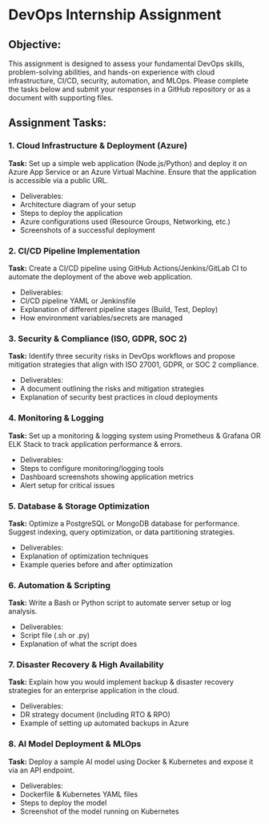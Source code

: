 
# DevOps Internship Assignment

## Objective:
This assignment is designed to assess your fundamental DevOps skills, problem-solving abilities, and hands-on experience with cloud infrastructure, CI/CD, security, automation, and MLOps. Please complete the tasks below and submit your responses in a GitHub repository or as a document with supporting files.

## Assignment Tasks:

### 1. Cloud Infrastructure & Deployment (Azure)
**Task:** Set up a simple web application (Node.js/Python) and deploy it on Azure App Service or an Azure Virtual Machine. Ensure that the application is accessible via a public URL.
-  Deliverables:
  - Architecture diagram of your setup
  - Steps to deploy the application
  - Azure configurations used (Resource Groups, Networking, etc.)
  - Screenshots of a successful deployment

### 2. CI/CD Pipeline Implementation
**Task:** Create a CI/CD pipeline using GitHub Actions/Jenkins/GitLab CI to automate the deployment of the above web application.
-  Deliverables:
  - CI/CD pipeline YAML or Jenkinsfile
  - Explanation of different pipeline stages (Build, Test, Deploy)
  - How environment variables/secrets are managed

### 3. Security & Compliance (ISO, GDPR, SOC 2)
**Task:** Identify three security risks in DevOps workflows and propose mitigation strategies that align with ISO 27001, GDPR, or SOC 2 compliance.
-  Deliverables:
  - A document outlining the risks and mitigation strategies
  - Explanation of security best practices in cloud deployments

### 4. Monitoring & Logging
**Task:** Set up a monitoring & logging system using Prometheus & Grafana OR ELK Stack to track application performance & errors.
-  Deliverables:
  - Steps to configure monitoring/logging tools
  - Dashboard screenshots showing application metrics
  - Alert setup for critical issues

### 5. Database & Storage Optimization
**Task:** Optimize a PostgreSQL or MongoDB database for performance. Suggest indexing, query optimization, or data partitioning strategies.
-  Deliverables:
  - Explanation of optimization techniques
  - Example queries before and after optimization

### 6. Automation & Scripting
**Task:** Write a Bash or Python script to automate server setup or log analysis.
-  Deliverables:
  - Script file (.sh or .py)
  - Explanation of what the script does

### 7. Disaster Recovery & High Availability
**Task:** Explain how you would implement backup & disaster recovery strategies for an enterprise application in the cloud.
-  Deliverables:
  - DR strategy document (including RTO & RPO)
  - Example of setting up automated backups in Azure

### 8. AI Model Deployment & MLOps
**Task:** Deploy a sample AI model using Docker & Kubernetes and expose it via an API endpoint.
-  Deliverables:
  - Dockerfile & Kubernetes YAML files
  - Steps to deploy the model
  - Screenshot of the model running on Kubernetes
